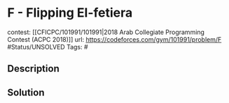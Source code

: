 # F - Flipping El-fetiera

contest: [[CFICPC/101991/101991|2018 Arab Collegiate Programming Contest (ACPC 2018)]]
url: https://codeforces.com/gym/101991/problem/F
#Status/UNSOLVED
Tags: #

## Description

## Solution

